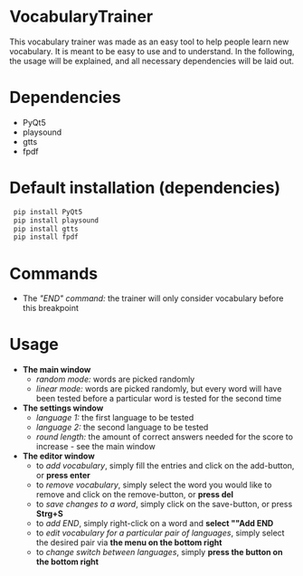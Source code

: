 # **VocabularyTrainer**

This vocabulary trainer was made as an easy tool to help people learn new vocabulary. It is meant to be easy to use and to understand. In the following, the usage will be explained, and all necessary dependencies will be laid out.

# **Dependencies**

* PyQt5
* playsound
* gtts
* fpdf

# **Default installation (dependencies)**

```sh
 pip install PyQt5
 pip install playsound
 pip install gtts
 pip install fpdf
```

# **Commands**

* The _"END" command:_ the trainer will only consider vocabulary before this breakpoint

# **Usage**

* **The main window**
  * _random mode:_ words are picked randomly
  * _linear mode:_ words are picked randomly, but every word will have been tested before a particular word is tested for the second time
* **The settings window**
  * _language 1:_ the first language to be tested
  * _language 2:_ the second language to be tested
  * _round length:_ the amount of correct answers needed for the score to increase - see the main window
* **The editor window**
  * to _add vocabulary_, simply fill the entries and click on the add-button, or **press enter**
  * to _remove vocabulary_, simply select the word you would like to remove and click on the remove-button, or **press del**
  * to _save changes to a word_, simply click on the save-button, or press **Strg+S**
  * to _add END_, simply right-click on a word and **select ""Add END**
  * to _edit vocabulary for a particular pair of languages_, simply select the desired pair via **the menu on the bottom right**
  * to _change switch between languages_, simply **press the button on the bottom right**
